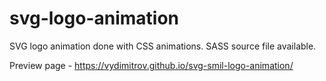 # svg-logo-animation

SVG logo animation done with CSS animations. SASS source file available.

Preview page - https://vydimitrov.github.io/svg-smil-logo-animation/
